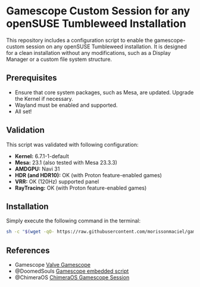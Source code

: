 # Gamescope Custom Session for any openSUSE Tumbleweed Installation

This repository includes a configuration script to enable the gamescope-custom session on any openSUSE Tumbleweed installation. It is designed for a clean installation without any modifications, such as a Display Manager or a custom file system structure.

## Prerequisites
- Ensure that core system packages, such as Mesa, are updated. Upgrade the Kernel if necessary.
- Wayland must be enabled and supported.
- All set!

## Validation
This script was validated with following configuration:
- **Kernel:** 6.7.1-1-default
- **Mesa:** 23.1 (also tested with Mesa 23.3.3)
- **AMDGPU:** Navi 31
- **HDR (and HDR10):** OK (with Proton feature-enabled games)
- **VRR:** OK (120Hz) supported panel
- **RayTracing:** OK (with Proton feature-enabled games)

## Installation
Simply execute the following command in the terminal:

```bash
sh -c "$(wget -qO- https://raw.githubusercontent.com/morissonmaciel/gamescope-session/main/web_setup.sh)" && cd \$HOME/.gamescope-setup && bash setup.sh
```

## References
- Gamescope [Valve Gamescope](https://github.com/ValveSoftware/gamescope)
- @DoomedSouls [Gamescope embedded script](https://gist.github.com/DoomedSouls/e4015dffc08963a57c6adf3066f5a486)
- @ChimeraOS [ChimeraOS Gamescope Session](https://github.com/ChimeraOS/gamescope-session)
